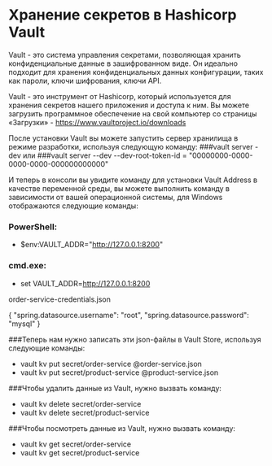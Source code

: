# Хранение секретов в Hashicorp Vault
Vault - это система управления секретами, позволяющая хранить конфиденциальные данные в зашифрованном виде. Он идеально подходит для хранения конфиденциальных данных конфигурации, таких как пароли, ключи шифрования, ключи API.

Vault - это инструмент от Hashicorp, который используется для хранения секретов 
нашего приложения и доступа к ним. Вы можете загрузить программное обеспечение 
на свой компьютер со страницы «Загрузки» - https://www.vaultproject.io/downloads

После установки Vault вы можете запустить сервер хранилища в режиме разработки, используя следующую команду: 
###vault server -dev
или
###vault server --dev --dev-root-token-id = "00000000-0000-0000-0000-000000000000"

И теперь в консоли вы увидите команду для установки Vault Address в качестве переменной среды, 
вы можете выполнить команду в зависимости от вашей операционной системы, для Windows 
отображаются следующие команды:
### PowerShell:
   * $env:VAULT_ADDR="http://127.0.0.1:8200"
###  cmd.exe:
   * set VAULT_ADDR=http://127.0.0.1:8200


order-service-credentials.json

{
"spring.datasource.username": "root",
"spring.datasource.password": "mysql"
}

###Теперь нам нужно записать эти json-файлы в Vault Store, используя следующие команды:

* vault kv put secret/order-service @order-service.json
* vault kv put secret/product-service @product-service.json

###Чтобы удалить данные из Vault, нужно вызвать команду:

* vault kv delete secret/order-service
* vault kv delete secret/product-service

###Чтобы посмотреть данные из Vault, нужно вызвать команду:

* vault kv get secret/order-service
* vault kv get secret/product-service